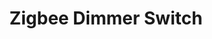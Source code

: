 ---
date_added: 2022-05-27
model: GL86ZTD11
vendor: BSEED
title: Zigbee Dimmer Switch
category: dimmer
zigbeemodel: ['TS0601','_TZE200_3p5ydos3']
compatible: [zha, z2m]
z2m: TS0601_dimmer
mlink: https://www.bseed.com/collections/zigbee-series/products/bseed-eu-russia-new-zigbee-touch-wifi-light-dimmer-smart-switch
link: https://www.aliexpress.com/item/1005003249382419.html
link2: https://www.aliexpress.com/item/1005003391235290.html
link3: 
---